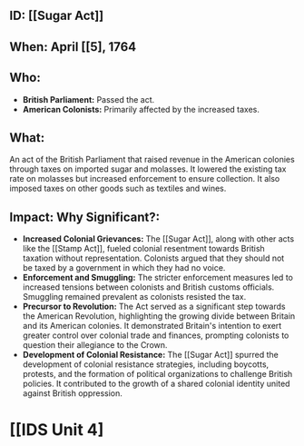 ## ID: [[Sugar Act]] 
## When: April [[5], 1764

## Who:
* **British Parliament:**  Passed the act.
* **American Colonists:** Primarily affected by the increased taxes.

## What: 
An act of the British Parliament that raised revenue in the American colonies through taxes on imported sugar and molasses.  It lowered the existing tax rate on molasses but increased enforcement to ensure collection.  It also imposed taxes on other goods such as textiles and wines.

## Impact: Why Significant?:
* **Increased Colonial Grievances:** The [[Sugar Act]], along with other acts like the [[Stamp Act]], fueled colonial resentment towards British taxation without representation.  Colonists argued that they should not be taxed by a government in which they had no voice.
* **Enforcement and Smuggling:**  The stricter enforcement measures led to increased tensions between colonists and British customs officials. Smuggling remained prevalent as colonists resisted the tax.
* **Precursor to Revolution:** The Act served as a significant step towards the American Revolution, highlighting the growing divide between Britain and its American colonies. It demonstrated Britain's intention to exert greater control over colonial trade and finances, prompting colonists to question their allegiance to the Crown.
* **Development of Colonial Resistance:** The [[Sugar Act]] spurred the development of colonial resistance strategies, including boycotts, protests, and the formation of political organizations to challenge British policies.  It contributed to the growth of a shared colonial identity united against British oppression.


# [[IDS Unit 4]
